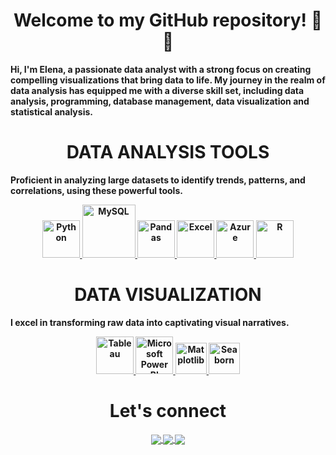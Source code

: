 <div align="center"> <h1 align="center"> Welcome to my GitHub repository! 🙂  👋 </h1> </div> 

<b>Hi, I'm Elena, a passionate data analyst with a strong focus on creating compelling visualizations that bring data to life. My journey in the realm of data analysis has equipped me with a diverse skill set, including data analysis, programming, database management, data visualization and statistical analysis.<b> 

 <p></p> 


<div align="center">
  <h1 align="center"> DATA ANALYSIS TOOLS </h1>
</div>
<b>Proficient in analyzing large datasets to identify trends, patterns, and correlations, using these powerful tools.</b>
<br>

<p align="center">
  <a href="https://www.w3schools.com/" onclick="window.open('https://www.w3schools.com/', '_self');">
    <img src="https://www.python.org/static/community_logos/python-logo.png" alt="Python" height="60"/>
  </a>
  <a href="#" target="_blank">
    <img src="https://www.mysql.com/common/logos/logo-mysql-170x115.png" alt="MySQL" height="85"/>
  </a>
  <a href="#" target="_blank">
    <img src="https://upload.wikimedia.org/wikipedia/commons/thumb/e/ed/Pandas_logo.svg/2560px-Pandas_logo.svg.png" alt="Pandas" height="60"/>
  </a>
  <a href="#" target="_blank">
    <img src="https://upload.wikimedia.org/wikipedia/commons/thumb/3/34/Microsoft_Office_Excel_%282019%E2%80%93present%29.svg/512px-Microsoft_Office_Excel_%282019%E2%80%93present%29.svg.png" alt="Excel" height="60"/>
  </a>
  <a href="#" target="_blank">
    <img src="https://upload.wikimedia.org/wikipedia/commons/thumb/a/a8/Microsoft_Azure_Logo.svg/187px-Microsoft_Azure_Logo.svg.png" alt="Azure" height="60"/>
  </a>
  <a href="#" target="_blank">
    <img src="https://www.r-project.org/logo/Rlogo.png" alt="R" height="60"/>
  </a>
</p>


  <h1 align="center"> DATA VISUALIZATION  </h1>
<b>I excel in transforming raw data into captivating visual narratives.</b>
<br>

<p align="center">
 <a href="#" target="_blank">
    <img src="https://upload.wikimedia.org/wikipedia/en/thumb/0/06/Tableau_logo.svg/1920px-Tableau_logo.svg.png" alt="Tableau" height="60"/>
  </a>
  <a href="#" target="_blank">
    <img src="https://insightsoftware.com/wp-content/uploads/2018/03/blog-microsoft-power-bi-solid-color.jpg" alt="Microsoft Power BI" height="60"/>
  </a>
  <a href="#" target="_blank">
    <img src="https://matplotlib.org/stable/_images/sphx_glr_logos2_003.png" alt="Matplotlib" height="50"/>
  </a>
  <a href="#" target="_blank">
    <img src="https://seaborn.pydata.org/_static/logo-wide-lightbg.svg" alt="Seaborn" height="50"/>
  </a>
  
</p>


 

<div align="center"> <h1 align="center">  Let's connect  </h1> </div> 

<p align="center">  

<a href="https://www.linkedin.com/in/elena-iurco-715b782a1/"> 

  <img align="center" src="https://img.shields.io/badge/linkedin-%230077B5.svg?&style=for-the-badge&logo=linkedin&logoColor=white" /> 

</a>  

<a href="https://public.tableau.com/app/profile/elena.iurco/vizzes"> 

  <img align="center" src="https://img.shields.io/badge/-Tableau-1e376b?style=for-the-badge&logo=tableau&logoColor=white"  /> 

</a> 

<a href="mailto:elena.iurco.ei@gmail.com">   

  <img align="center" src="https://img.shields.io/badge/gmail-f1f2f6.svg?&style=for-the-badge&logo=gmail&logoColor=red"  /> 

</a> 

</p> 

 

 
